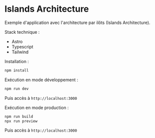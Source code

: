 # Islands Architecture

Exemple d'application avec l'architecture par ilôts (Islands Architecture).

Stack technique :

- Astro
- Typescript
- Tailwind

Installation :

```bash
npm install
```

Exécution en mode développement :

```bash
npm run dev
```

Puis accès à `http://localhost:3000`

Exécution en mode production :

```bash
npm run build
npx run preview
```

Puis accès à `http://localhost:3000`
